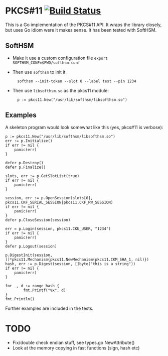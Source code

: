 # PKCS#11 [![Build Status](https://travis-ci.org/miekg/pkcs11.png?branch=master)](https://travis-ci.org/miekg/pkcs11)

This is a Go implementation of the PKCS#11 API. It wraps the library closely, but uses Go idiom
were it makes sense. It has been tested with SoftHSM.

## SoftHSM

* Make it use a custom configuration file `export SOFTHSM_CONF=$PWD/softhsm.conf`

* Then use `softhsm` to init it

        softhsm --init-token --slot 0 --label test --pin 1234

* Then use `libsofthsm.so` as the pkcs11 module:

        p := pkcs11.New("/usr/lib/softhsm/libsofthsm.so")

## Examples

A skeleton program would look somewhat like this (yes, pkcs#11 is verbose):

    p := pkcs11.New("/usr/lib/softhsm/libsofthsm.so")
    err := p.Initialize()
    if err != nil {
        panic(err)
    }

    defer p.Destroy()
    defer p.Finalize()

    slots, err := p.GetSlotList(true)
    if err != nil {
        panic(err)
    }

    session, err := p.OpenSession(slots[0], pkcs11.CKF_SERIAL_SESSION|pkcs11.CKF_RW_SESSION)
    if err != nil {
        panic(err)
    }
    defer p.CloseSession(session)

    err = p.Login(session, pkcs11.CKU_USER, "1234")
    if err != nil {
        panic(err)
    }
    defer p.Logout(session)

    p.DigestInit(session, []*pkcs11.Mechanism{pkcs11.NewMechanism(pkcs11.CKM_SHA_1, nil)})
    hash, err := p.Digest(session, []byte("this is a string"))
    if err != nil {
        panic(err)
    }

    for _, d := range hash {
            fmt.Printf("%x", d)
    }
    fmt.Println()

Further examples are included in the tests.

# TODO

* Fix/double check endian stuff, see types.go NewAttribute()
* Look at the memory copying in fast functions (sign, hash etc)

